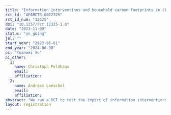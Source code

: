 ```yaml
---
title: "Information interventions and household carbon footprints in China"
rct_id: "AEARCTR-0012325"
rct_id_num: "12325"
doi: "10.1257/rct.12325-1.0"
date: "2023-11-09"
status: "on_going"
jel: ""
start_year: "2023-05-01"
end_year: "2024-06-30"
pi: "Yuanwei Xu"
pi_other:
  1:
    name: Christoph Feldhaus
    email: 
    affiliation: 
  2:
    name: Andreas Loeschel
    email: 
    affiliation: 
abstract: "We run a RCT to test the impact of information interventions on reducing household carbon footprints. A link to access the personalized report on household carbon footprints is sent via a text message. The impact of the following three elements in reducing carbon footprints are tested: (i) the detailed structure of household carbon footprints, (ii) peer comparison, and (iii) personalized feedback. individuals who participated in the baseline survey (N=3,000) are randomized into four groups, with the control group receiving only the carbon footprint amount, treatment group 1 receiving the amount and structure, treatment group 2 the amount and structure plus peer comparison, and treatment group 3 personalized feedback in addition. We calculate carbon footprints based on itemized expenditures on different activites, which are self-reported in online surveys. We would exploit variations within individuals (before and after the information intervention) and between treatment arms to analyze the impact of different information interventions on reducing household carbon footprints. "
layout: registration
---
```


